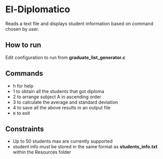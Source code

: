 # El-Diplomatico
Reads a text file and displays student information based on command chosen by user.

## How to run
Edit configuration to run from **graduate_list_generator.c**
## Commands
- h for help
- 1 to obtain all the students that got diploma
- 2 to arrange subject A in ascending order
- 3 to calculate the average and standard deviation
- 4 to save all the above results in an output file
- e to exit
## Constraints
- Up to 50 students max are currently supported
- student info must be stored in the same format as **students_info.txt** within the Resources folder